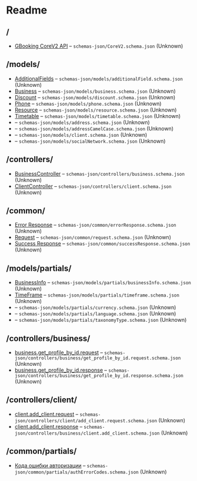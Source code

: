 # Readme

## /

- [GBooking CoreV2 API](./CoreV2.schema.md) – `schemas-json/CoreV2.schema.json` (Unknown)

## /models/

- [AdditionalFields](./models/additionalField.schema.md) – `schemas-json/models/additionalField.schema.json` (Unknown)
- [Business](./models/business.schema.md) – `schemas-json/models/business.schema.json` (Unknown)
- [Discount](./models/discount.schema.md) – `schemas-json/models/discount.schema.json` (Unknown)
- [Phone](./models/phone.schema.md) – `schemas-json/models/phone.schema.json` (Unknown)
- [Resource](./models/resource.schema.md) – `schemas-json/models/resource.schema.json` (Unknown)
- [Timetable](./models/timetable.schema.md) – `schemas-json/models/timetable.schema.json` (Unknown)
- [](./models/address.schema.md) – `schemas-json/models/address.schema.json` (Unknown)
- [](./models/addressCamelCase.schema.md) – `schemas-json/models/addressCamelCase.schema.json` (Unknown)
- [](./models/client.schema.md) – `schemas-json/models/client.schema.json` (Unknown)
- [](./models/socialNetwork.schema.md) – `schemas-json/models/socialNetwork.schema.json` (Unknown)

## /controllers/

- [BusinessController](./controllers/business.schema.md) – `schemas-json/controllers/business.schema.json` (Unknown)
- [ClientController](./controllers/client.schema.md) – `schemas-json/controllers/client.schema.json` (Unknown)

## /common/

- [Error Response](./common/errorResponse.schema.md) – `schemas-json/common/errorResponse.schema.json` (Unknown)
- [Request](./common/request.schema.md) – `schemas-json/common/request.schema.json` (Unknown)
- [Success Response](./common/successResponse.schema.md) – `schemas-json/common/successResponse.schema.json` (Unknown)

## /models/partials/

- [BusinessInfo](./models/partials/businessInfo.schema.md) – `schemas-json/models/partials/businessInfo.schema.json`
  (Unknown)
- [TimeFrame](./models/partials/timeframe.schema.md) – `schemas-json/models/partials/timeframe.schema.json` (Unknown)
- [](./models/partials/currency.schema.md) – `schemas-json/models/partials/currency.schema.json` (Unknown)
- [](./models/partials/language.schema.md) – `schemas-json/models/partials/language.schema.json` (Unknown)
- [](./models/partials/taxonomyType.schema.md) – `schemas-json/models/partials/taxonomyType.schema.json` (Unknown)

## /controllers/business/

- [business.get_profile_by_id.request](./controllers/business/get_profile_by_id.request.schema.md) –
  `schemas-json/controllers/business/get_profile_by_id.request.schema.json` (Unknown)
- [business.get_profile_by_id.response](./controllers/business/get_profile_by_id.response.schema.md) –
  `schemas-json/controllers/business/get_profile_by_id.response.schema.json` (Unknown)

## /controllers/client/

- [client.add_client.request](./controllers/client/add_client.request.schema.md) –
  `schemas-json/controllers/client/add_client.request.schema.json` (Unknown)
- [client.add_client.response](./controllers/client/add_client.response.schema.md) –
  `schemas-json/controllers/business/client.add_client.schema.json` (Unknown)

## /common/partials/

- [Кода ошибки авторизации](./common/partials/authErrorCodes.schema.md) –
  `schemas-json/common/partials/authErrorCodes.schema.json` (Unknown)
